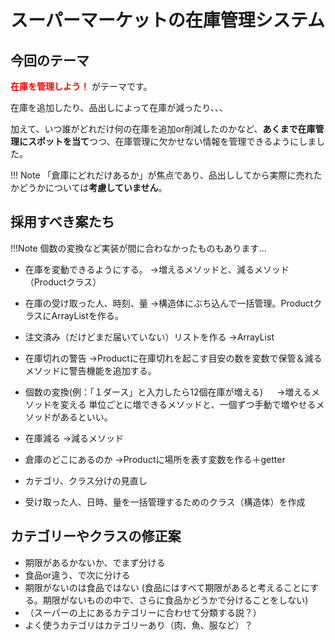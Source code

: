 # スーパーマーケットの在庫管理システム

## 今回のテーマ

**<span style="color:red">在庫を管理しよう！</span>** がテーマです。

在庫を追加したり、品出しによって在庫が減ったり、、、

加えて、いつ誰がどれだけ何の在庫を追加or削減したのかなど、**あくまで在庫管理にスポットを当て**つつ、在庫管理に欠かせない情報を管理できるようにしました。

!!! Note
    「倉庫にどれだけあるか」が焦点であり、品出ししてから実際に売れたかどうかについては**考慮していません**。

## 採用すべき案たち

!!!Note
    個数の変換など実装が間に合わなかったものもあります...

- 在庫を変動できるようにする。
    →増えるメソッドと、減るメソッド（Productクラス）

- 在庫の受け取った人、時刻、量
    →構造体にぶち込んで一括管理。ProductクラスにArrayListを作る。

- 注文済み（だけどまだ届いていない）リストを作る
    →ArrayList

- 在庫切れの警告
    →Productに在庫切れを起こす目安の数を変数で保管＆減るメソッドに警告機能を追加する。

- 個数の変換(例：「１ダース」と入力したら12個在庫が増える)
　  →増えるメソッドを変える
        単位ごとに増できるメソッドと、一個ずつ手動で増やせるメソッドがあるといい。

- 在庫減る
    →減るメソッド

- 倉庫のどこにあるのか
    →Productに場所を表す変数を作る＋getter

- カテゴリ、クラス分けの見直し

- 受け取った人、日時、量を一括管理するためのクラス（構造体）を作成

## カテゴリーやクラスの修正案

- 期限があるかないか、でまず分ける
- 食品or違う、で次に分ける
- 期限がないのは食品ではない
    (食品にはすべて期限があると考えることにする。期限がないものの中で、さらに食品かどうかで分けることをしない)
- （スーパーの上にあるカテゴリーに合わせて分類する説？）
- よく使うカテゴリはカテゴリーあり（肉、魚、服など）？

